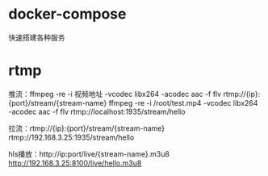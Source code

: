 # docker-compose
快速搭建各种服务


# rtmp
推流：ffmpeg -re -i 视频地址 -vcodec libx264 -acodec aac -f flv rtmp://{ip}:{port}/stream/{stream-name}
ffmpeg -re -i /root/test.mp4 -vcodec libx264 -acodec aac -f flv rtmp://localhost:1935/stream/hello

拉流：rtmp://{ip}:{port}/stream/{stream-name}
rtmp://192.168.3.25:1935/stream/hello

hls播放：http://ip:port/live/{stream-name}.m3u8
http://192.168.3.25:8100/live/hello.m3u8
